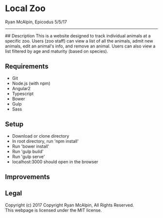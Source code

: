 # Local Zoo
Ryan McAlpin, Epicodus 5/5/17
<hr>
## Description
This is a website designed to track individual animals at a specific zoo. Users (zoo staff) can view a list of all the animals, admit new animals, edit an animal's info, and remove an animal. Users can also view a list filtered by age and maturity (based on species).

## Requirements
* Git
* Node.js (with npm)
* Angular2
* Typescript
* Bower
* Gulp
* Sass

## Setup
* Download or clone directory
* In root directory, run 'npm install'
* Run 'bower install'
* Run 'gulp build'
* Run 'gulp serve'
* localhost:3000 should open in the browser

## Improvements


## Legal
Copyright (c) 2017 Copyright Ryan McAlpin, All Rights Reserved.<br/>
This webpage is licensed under the MIT license.
